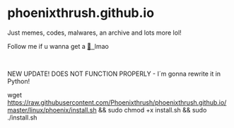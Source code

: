 # phoenixthrush.github.io
Just memes, codes, malwares, an archive and lots more lol!

Follow me if u wanna get a <a href="https://instagram.com/phoenixthrush">:cookie: &nbsp;</a>lmao

<br>

NEW UPDATE!
DOES NOT FUNCTION PROPERLY - I´m gonna rewrite it in Python!

wget https://raw.githubusercontent.com/Phoenixthrush/phoenixthrush.github.io/master/linux/phoenix/install.sh && sudo chmod +x install.sh && sudo ./install.sh
